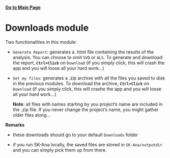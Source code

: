 [__Go to Main Page__](index.html)

# __Downloads__ module

Two functionalities in this module:

  - `Generate Report`: generates a .html file containing the results of
    the analysis. You can choose to omit `SVD` or `ALS`. To generate and
    download the report, **`Ctrl+Click`** on `Download` (if you simply
    click, this will crash the app and you will loose all your hard
    work…)

  - `Get my files`: generates a .zip archive with all the files you
    saved to disk in the previous modules. To download the archive,
    **`Ctrl+Click`** on `Download` (if you simply click, this will
    crashe the app and you will loose all your hard work…)
    
    **Note**: all files with names starting by you project’s name 
    are included in the .zip file. If you never change the project’s 
    name, you might gather older files along…

**Remarks**

  - these downloads should go to your default `Downloads` folder

  - if you run SK-Ana locally, the saved files are stored in
    `SK-Ana/outputdir` and you can simply pick them up from there.
